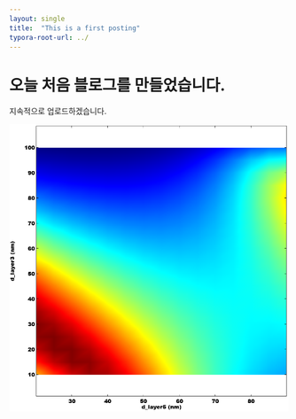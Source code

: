 ```yaml
---
layout: single
title:  "This is a first posting"
typora-root-url: ../
---
```


# 오늘 처음 블로그를 만들었습니다.

지속적으로 업로드하겠습니다.

![Untitled34](/images/2022-05-23-first/Untitled34-1691491405481-4.png)
